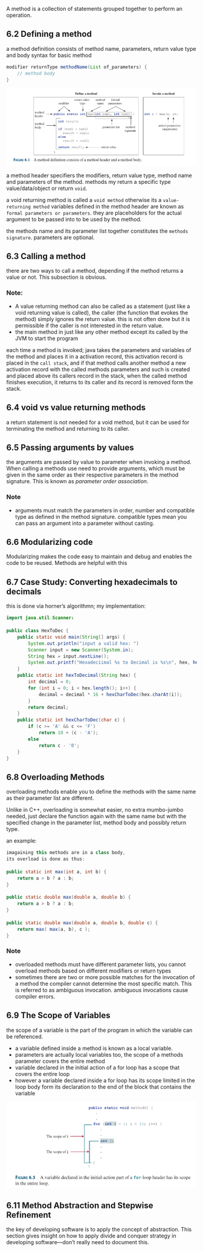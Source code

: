 
A method is a collection of statements grouped together to perform an operation.

## 6.2 Defining a method
a method definition consists of method name, parameters, return value type and body
syntax for basic method
```java
modifier returnType methodName(List of_parameters) {
	// method body
}
```

![image describing syntax and design of methods](source-files/imgs/methodDesign.png)

a method header specifiers the modifiers, return value type, method name and parameters of the method. methods my return a specific type value/data/object or return `void`.

a void returning method is called a `void method` otherwise its a `value-returning method`  variables defined in the method header are known as `formal parameters or parameters`. they are placeholders for the actual argument to be passed into to be used by the method.

the methods name and its parameter list together constitutes the `methods signature`. parameters are optional.

## 6.3 Calling a method
there are two ways to call a method, depending if the method returns a value or not. This subsection is obvious.

### Note:
* A value returning method can also be called as a statement (just like a void returning value is called), the caller (the function that evokes the method) simply ignores the return value. this is not often done but it is permissible if the caller is not interested in the return value.
* the main method in just like any other method except its called by the JVM to start the program

each time a method is invoked; java takes the parameters and variables of the method and places it in a activation record, this activation record is placed in the `call stack`, and if that method calls another method a new activation record with the called methods parameters and such is created and placed above its callers record in the stack, when the called method finishes execution, it returns to its caller and its record is removed form the stack.

## 6.4 void vs value returning methods
a return statement is not needed for a void method, but it can be used for terminating the method and returning to its caller.

## 6.5 Passing arguments by values
the arguments are passed by value to parameter when invoking a method. When calling a methods use need to provide arguments, which must be given in the same order as their respective parameters in the method signature. This is known as _parameter order association_.

### Note
* arguments must match the parameters in order, number and compatible type as defined in the method signature. compatible types mean you can pass an argument into a parameter without casting.
## 6.6 Modularizing code
Modularizing makes the code easy to maintain and debug and enables the code to be reused. Methods are helpful with this
## 6.7 Case Study: Converting hexadecimals to decimals
this is done via horner’s algorithmn; my implementation:
```java
import java.util.Scanner:

public class HexToDec {
	public static void main(String[] args) {
		System.out.println("input a valid hex: ")
		Scanner input = new Scanner(System.in);
		String hex = input.nextLine();
		System.out.printf("Hexadeciimal %s to Decimal is %s\n", hex, hexToDecimal(hex.toUpperCase) );
	}
	public static int hexToDecimal(String hex) {
		int decimal = 0;
		for (int i = 0; i < hex.length(); i++) {
			decimal = decimal * 16 + hexCharToDec(hex.charAt(i));
		}
		return decimal;
	}
	public static int hexCharToDec(char c) {
		if (c >= 'A' && c <= 'F')
			return 10 + (c - 'A');
		else
			return c - '0';
	}
}
```

## 6.8 Overloading Methods
overloading methods enable you to define the methods with the same name as their parameter list are different. 

Unlike in C++, overloading is somewhat easier, no extra mumbo-jumbo needed, just declare the function again with the same name but with the specified change in the parameter list, method body and possibly return type.

an example:
```java
imagaining this methods are in a class body,
its overload is done as thus:

public static int max(int a, int b) {
	return a > b ? a : b;
}

public static double max(double a, double b) {
	return a > b ? a : b; 
}

public static double max(double a, double b, double c) {
	return max( max(a, b), c );
}
```
### Note
* overloaded methods must have different parameter lists, you cannot overload methods based on different modifiers or return types
* sometimes there are two or more possible matches for the invocation of a method the compiler cannot determine the most specific match. This is referred to as ambiguous invocation. ambiguous invocations cause compiler errors.

## 6.9 The Scope of Variables
the scope of a variable is the part of the program in which the variable can be referenced.
* a variable defined inside a method is known as a local variable.
* parameters are actually local variables too, the scope of a methods parameter covers the entire method
* variable declared in the initial action of a for loop has a scope that covers the entire loop
* however a variable declared inside a for loop has its scope limited in the loop body form its declaration to the end of the block that contains the variable

![loop variable scope](source-files/imgs/LoopVariableScope.png)

## 6.11 Method Abstraction and Stepwise Refinement
the key of developing software is to apply the concept of abstraction. This section gives insight on how to apply divide and conquer strategy in developing software—don’t really need to document this.


